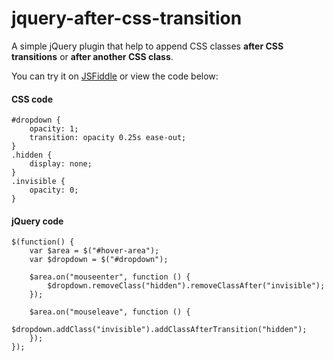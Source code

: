 jquery-after-css-transition
===========================

A simple jQuery plugin that help to append CSS classes **after CSS transitions** or **after another CSS class**.

You can try it on [JSFiddle](http://jsfiddle.net/tonino/A9epx/) or view the code below:

#### CSS code

```
#dropdown {
	opacity: 1;
	transition: opacity 0.25s ease-out;
}
.hidden {
	display: none;
}
.invisible {
	opacity: 0;
}
```

#### jQuery code

```
$(function() {
    var $area = $("#hover-area");
	var $dropdown = $("#dropdown");

	$area.on("mouseenter", function () {
	    $dropdown.removeClass("hidden").removeClassAfter("invisible");
	});
	
	$area.on("mouseleave", function () {
	    $dropdown.addClass("invisible").addClassAfterTransition("hidden");
	});
});
    
```
